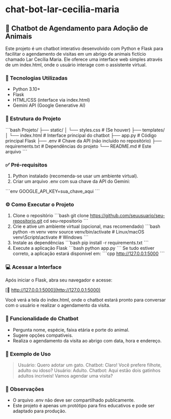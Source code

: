 # chat-bot-lar-cecilia-maria

## 🐾 Chatbot de Agendamento para Adoção de Animais
Este projeto é um chatbot interativo desenvolvido com Python e Flask para facilitar o agendamento de visitas em um abrigo de animais fictício chamado Lar Cecília Maria. Ele oferece uma interface web simples através de um index.html, onde o usuário interage com o assistente virtual.

### 🚀 Tecnologias Utilizadas
* Python 3.10+
* Flask
* HTML/CSS (interface via index.html)
* Gemini API (Google Generative AI)

### 📁 Estrutura do Projeto


ˋˋˋbash
Projeto/
├── static/
│   └── styles.css         # (Se houver)
├── templates/
│   └── index.html         # Interface principal do chatbot
├── app.py                 # Código principal Flask
├── .env                   # Chave da API (não incluído no repositório)
├── requirements.txt       # Dependências do projeto
└── README.md              # Este arquivo
ˋˋˋ

### ✅ Pré-requisitos
1. Python instalado (recomenda-se usar um ambiente virtual).
2. Criar um arquivo .env com sua chave da API do Gemini:

ˋˋˋenv
GOOGLE_API_KEY=sua_chave_aqui
ˋˋˋ

### ⚙️ Como Executar o Projeto
1. Clone o repositório
ˋˋˋbash
git clone https://github.com/seuusuario/seu-repositorio.git
cd seu-repositorio
ˋˋˋ
2. Crie e ative um ambiente virtual (opcional, mas recomendado)
ˋˋˋbash
python -m venv venv
source venv/bin/activate  # Linux/macOS
venv\Scripts\activate     # Windows
ˋˋˋ
3. Instale as dependências
ˋˋˋbash
pip install -r requirements.txt
ˋˋˋ
4. Execute a aplicação Flask
ˋˋˋbash
python app.py
ˋˋˋ
Se tudo estiver correto, a aplicação estará disponível em:
ˋˋˋcpp
http://127.0.0.1:5000
ˋˋˋ

### 💻 Acessar a Interface
Após iniciar o Flask, abra seu navegador e acesse:

[📍 http://127.0.0.1:5000](http://127.0.0.1:5000)

Você verá a tela do index.html, onde o chatbot estará pronto para conversar com o usuário e realizar o agendamento da visita.

### 📅 Funcionalidade do Chatbot
* Pergunta nome, espécie, faixa etária e porte do animal.
* Sugere opções compatíveis.
* Realiza o agendamento da visita ao abrigo com data, hora e endereço.

### 🐶 Exemplo de Uso
>Usuário: Quero adotar um gato.
>Chatbot: Claro! Você prefere filhote, adulto ou idoso?
>Usuário: Adulto.
>Chatbot: Aqui estão dois gatinhos adultos incríveis! Vamos agendar uma visita?

### 📌 Observações
* O arquivo .env não deve ser compartilhado publicamente.
* Este projeto é apenas um protótipo para fins educativos e pode ser adaptado para produção.
